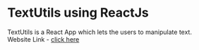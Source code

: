 # TextUtils using ReactJs
TextUtils is a React App which lets the users to manipulate text.<br>
Website Link - [click here](https://textutils-pc.netlify.app/)
